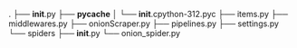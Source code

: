 .
├── __init__.py
├── __pycache__
│   └── __init__.cpython-312.pyc
├── items.py
├── middlewares.py
├── onionScraper.py
├── pipelines.py
├── settings.py
└── spiders
    ├── __init__.py
    └── onion_spider.py
